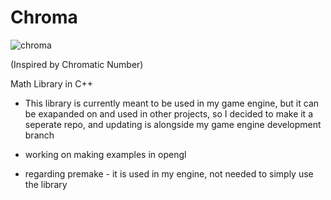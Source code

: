 # Chroma

![chroma](https://github.com/user-attachments/assets/cee40a0e-7a78-4044-9ff2-e6d4638ab0d4)


(Inspired by Chromatic Number)

Math Library in C++ 

- This library is currently meant to be used in my game engine, but it can be exapanded on and used in other projects, so I decided to make it a seperate repo, and updating is alongside my game engine development branch

- working on making examples in opengl

- regarding premake - it is used in my engine, not needed to simply use the library
